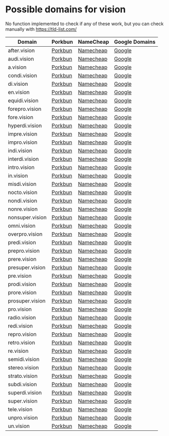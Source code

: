 # Possible domains for vision

No function implemented to check if any of these work, but you can check manually with https://tld-list.com/

| Domain | Porkbun | NameCheap | Google Domains |
|---|---|---|---|
| after.vision | [Porkbun](https://porkbun.com/checkout/search?prb=e814663da1&tlds=&idnLanguage=&search=search&q=after.vision) | [Namecheap](https://www.namecheap.com/domains/registration/results/?domain=after.vision) | [Google](https://domains.google.com/registrar/search?searchTerm=after.vision) |
| audi.vision | [Porkbun](https://porkbun.com/checkout/search?prb=e814663da1&tlds=&idnLanguage=&search=search&q=audi.vision) | [Namecheap](https://www.namecheap.com/domains/registration/results/?domain=audi.vision) | [Google](https://domains.google.com/registrar/search?searchTerm=audi.vision) |
| a.vision | [Porkbun](https://porkbun.com/checkout/search?prb=e814663da1&tlds=&idnLanguage=&search=search&q=a.vision) | [Namecheap](https://www.namecheap.com/domains/registration/results/?domain=a.vision) | [Google](https://domains.google.com/registrar/search?searchTerm=a.vision) |
| condi.vision | [Porkbun](https://porkbun.com/checkout/search?prb=e814663da1&tlds=&idnLanguage=&search=search&q=condi.vision) | [Namecheap](https://www.namecheap.com/domains/registration/results/?domain=condi.vision) | [Google](https://domains.google.com/registrar/search?searchTerm=condi.vision) |
| di.vision | [Porkbun](https://porkbun.com/checkout/search?prb=e814663da1&tlds=&idnLanguage=&search=search&q=di.vision) | [Namecheap](https://www.namecheap.com/domains/registration/results/?domain=di.vision) | [Google](https://domains.google.com/registrar/search?searchTerm=di.vision) |
| en.vision | [Porkbun](https://porkbun.com/checkout/search?prb=e814663da1&tlds=&idnLanguage=&search=search&q=en.vision) | [Namecheap](https://www.namecheap.com/domains/registration/results/?domain=en.vision) | [Google](https://domains.google.com/registrar/search?searchTerm=en.vision) |
| equidi.vision | [Porkbun](https://porkbun.com/checkout/search?prb=e814663da1&tlds=&idnLanguage=&search=search&q=equidi.vision) | [Namecheap](https://www.namecheap.com/domains/registration/results/?domain=equidi.vision) | [Google](https://domains.google.com/registrar/search?searchTerm=equidi.vision) |
| forepro.vision | [Porkbun](https://porkbun.com/checkout/search?prb=e814663da1&tlds=&idnLanguage=&search=search&q=forepro.vision) | [Namecheap](https://www.namecheap.com/domains/registration/results/?domain=forepro.vision) | [Google](https://domains.google.com/registrar/search?searchTerm=forepro.vision) |
| fore.vision | [Porkbun](https://porkbun.com/checkout/search?prb=e814663da1&tlds=&idnLanguage=&search=search&q=fore.vision) | [Namecheap](https://www.namecheap.com/domains/registration/results/?domain=fore.vision) | [Google](https://domains.google.com/registrar/search?searchTerm=fore.vision) |
| hyperdi.vision | [Porkbun](https://porkbun.com/checkout/search?prb=e814663da1&tlds=&idnLanguage=&search=search&q=hyperdi.vision) | [Namecheap](https://www.namecheap.com/domains/registration/results/?domain=hyperdi.vision) | [Google](https://domains.google.com/registrar/search?searchTerm=hyperdi.vision) |
| impre.vision | [Porkbun](https://porkbun.com/checkout/search?prb=e814663da1&tlds=&idnLanguage=&search=search&q=impre.vision) | [Namecheap](https://www.namecheap.com/domains/registration/results/?domain=impre.vision) | [Google](https://domains.google.com/registrar/search?searchTerm=impre.vision) |
| impro.vision | [Porkbun](https://porkbun.com/checkout/search?prb=e814663da1&tlds=&idnLanguage=&search=search&q=impro.vision) | [Namecheap](https://www.namecheap.com/domains/registration/results/?domain=impro.vision) | [Google](https://domains.google.com/registrar/search?searchTerm=impro.vision) |
| indi.vision | [Porkbun](https://porkbun.com/checkout/search?prb=e814663da1&tlds=&idnLanguage=&search=search&q=indi.vision) | [Namecheap](https://www.namecheap.com/domains/registration/results/?domain=indi.vision) | [Google](https://domains.google.com/registrar/search?searchTerm=indi.vision) |
| interdi.vision | [Porkbun](https://porkbun.com/checkout/search?prb=e814663da1&tlds=&idnLanguage=&search=search&q=interdi.vision) | [Namecheap](https://www.namecheap.com/domains/registration/results/?domain=interdi.vision) | [Google](https://domains.google.com/registrar/search?searchTerm=interdi.vision) |
| intro.vision | [Porkbun](https://porkbun.com/checkout/search?prb=e814663da1&tlds=&idnLanguage=&search=search&q=intro.vision) | [Namecheap](https://www.namecheap.com/domains/registration/results/?domain=intro.vision) | [Google](https://domains.google.com/registrar/search?searchTerm=intro.vision) |
| in.vision | [Porkbun](https://porkbun.com/checkout/search?prb=e814663da1&tlds=&idnLanguage=&search=search&q=in.vision) | [Namecheap](https://www.namecheap.com/domains/registration/results/?domain=in.vision) | [Google](https://domains.google.com/registrar/search?searchTerm=in.vision) |
| misdi.vision | [Porkbun](https://porkbun.com/checkout/search?prb=e814663da1&tlds=&idnLanguage=&search=search&q=misdi.vision) | [Namecheap](https://www.namecheap.com/domains/registration/results/?domain=misdi.vision) | [Google](https://domains.google.com/registrar/search?searchTerm=misdi.vision) |
| nocto.vision | [Porkbun](https://porkbun.com/checkout/search?prb=e814663da1&tlds=&idnLanguage=&search=search&q=nocto.vision) | [Namecheap](https://www.namecheap.com/domains/registration/results/?domain=nocto.vision) | [Google](https://domains.google.com/registrar/search?searchTerm=nocto.vision) |
| nondi.vision | [Porkbun](https://porkbun.com/checkout/search?prb=e814663da1&tlds=&idnLanguage=&search=search&q=nondi.vision) | [Namecheap](https://www.namecheap.com/domains/registration/results/?domain=nondi.vision) | [Google](https://domains.google.com/registrar/search?searchTerm=nondi.vision) |
| nonre.vision | [Porkbun](https://porkbun.com/checkout/search?prb=e814663da1&tlds=&idnLanguage=&search=search&q=nonre.vision) | [Namecheap](https://www.namecheap.com/domains/registration/results/?domain=nonre.vision) | [Google](https://domains.google.com/registrar/search?searchTerm=nonre.vision) |
| nonsuper.vision | [Porkbun](https://porkbun.com/checkout/search?prb=e814663da1&tlds=&idnLanguage=&search=search&q=nonsuper.vision) | [Namecheap](https://www.namecheap.com/domains/registration/results/?domain=nonsuper.vision) | [Google](https://domains.google.com/registrar/search?searchTerm=nonsuper.vision) |
| omni.vision | [Porkbun](https://porkbun.com/checkout/search?prb=e814663da1&tlds=&idnLanguage=&search=search&q=omni.vision) | [Namecheap](https://www.namecheap.com/domains/registration/results/?domain=omni.vision) | [Google](https://domains.google.com/registrar/search?searchTerm=omni.vision) |
| overpro.vision | [Porkbun](https://porkbun.com/checkout/search?prb=e814663da1&tlds=&idnLanguage=&search=search&q=overpro.vision) | [Namecheap](https://www.namecheap.com/domains/registration/results/?domain=overpro.vision) | [Google](https://domains.google.com/registrar/search?searchTerm=overpro.vision) |
| predi.vision | [Porkbun](https://porkbun.com/checkout/search?prb=e814663da1&tlds=&idnLanguage=&search=search&q=predi.vision) | [Namecheap](https://www.namecheap.com/domains/registration/results/?domain=predi.vision) | [Google](https://domains.google.com/registrar/search?searchTerm=predi.vision) |
| prepro.vision | [Porkbun](https://porkbun.com/checkout/search?prb=e814663da1&tlds=&idnLanguage=&search=search&q=prepro.vision) | [Namecheap](https://www.namecheap.com/domains/registration/results/?domain=prepro.vision) | [Google](https://domains.google.com/registrar/search?searchTerm=prepro.vision) |
| prere.vision | [Porkbun](https://porkbun.com/checkout/search?prb=e814663da1&tlds=&idnLanguage=&search=search&q=prere.vision) | [Namecheap](https://www.namecheap.com/domains/registration/results/?domain=prere.vision) | [Google](https://domains.google.com/registrar/search?searchTerm=prere.vision) |
| presuper.vision | [Porkbun](https://porkbun.com/checkout/search?prb=e814663da1&tlds=&idnLanguage=&search=search&q=presuper.vision) | [Namecheap](https://www.namecheap.com/domains/registration/results/?domain=presuper.vision) | [Google](https://domains.google.com/registrar/search?searchTerm=presuper.vision) |
| pre.vision | [Porkbun](https://porkbun.com/checkout/search?prb=e814663da1&tlds=&idnLanguage=&search=search&q=pre.vision) | [Namecheap](https://www.namecheap.com/domains/registration/results/?domain=pre.vision) | [Google](https://domains.google.com/registrar/search?searchTerm=pre.vision) |
| prodi.vision | [Porkbun](https://porkbun.com/checkout/search?prb=e814663da1&tlds=&idnLanguage=&search=search&q=prodi.vision) | [Namecheap](https://www.namecheap.com/domains/registration/results/?domain=prodi.vision) | [Google](https://domains.google.com/registrar/search?searchTerm=prodi.vision) |
| prore.vision | [Porkbun](https://porkbun.com/checkout/search?prb=e814663da1&tlds=&idnLanguage=&search=search&q=prore.vision) | [Namecheap](https://www.namecheap.com/domains/registration/results/?domain=prore.vision) | [Google](https://domains.google.com/registrar/search?searchTerm=prore.vision) |
| prosuper.vision | [Porkbun](https://porkbun.com/checkout/search?prb=e814663da1&tlds=&idnLanguage=&search=search&q=prosuper.vision) | [Namecheap](https://www.namecheap.com/domains/registration/results/?domain=prosuper.vision) | [Google](https://domains.google.com/registrar/search?searchTerm=prosuper.vision) |
| pro.vision | [Porkbun](https://porkbun.com/checkout/search?prb=e814663da1&tlds=&idnLanguage=&search=search&q=pro.vision) | [Namecheap](https://www.namecheap.com/domains/registration/results/?domain=pro.vision) | [Google](https://domains.google.com/registrar/search?searchTerm=pro.vision) |
| radio.vision | [Porkbun](https://porkbun.com/checkout/search?prb=e814663da1&tlds=&idnLanguage=&search=search&q=radio.vision) | [Namecheap](https://www.namecheap.com/domains/registration/results/?domain=radio.vision) | [Google](https://domains.google.com/registrar/search?searchTerm=radio.vision) |
| redi.vision | [Porkbun](https://porkbun.com/checkout/search?prb=e814663da1&tlds=&idnLanguage=&search=search&q=redi.vision) | [Namecheap](https://www.namecheap.com/domains/registration/results/?domain=redi.vision) | [Google](https://domains.google.com/registrar/search?searchTerm=redi.vision) |
| repro.vision | [Porkbun](https://porkbun.com/checkout/search?prb=e814663da1&tlds=&idnLanguage=&search=search&q=repro.vision) | [Namecheap](https://www.namecheap.com/domains/registration/results/?domain=repro.vision) | [Google](https://domains.google.com/registrar/search?searchTerm=repro.vision) |
| retro.vision | [Porkbun](https://porkbun.com/checkout/search?prb=e814663da1&tlds=&idnLanguage=&search=search&q=retro.vision) | [Namecheap](https://www.namecheap.com/domains/registration/results/?domain=retro.vision) | [Google](https://domains.google.com/registrar/search?searchTerm=retro.vision) |
| re.vision | [Porkbun](https://porkbun.com/checkout/search?prb=e814663da1&tlds=&idnLanguage=&search=search&q=re.vision) | [Namecheap](https://www.namecheap.com/domains/registration/results/?domain=re.vision) | [Google](https://domains.google.com/registrar/search?searchTerm=re.vision) |
| semidi.vision | [Porkbun](https://porkbun.com/checkout/search?prb=e814663da1&tlds=&idnLanguage=&search=search&q=semidi.vision) | [Namecheap](https://www.namecheap.com/domains/registration/results/?domain=semidi.vision) | [Google](https://domains.google.com/registrar/search?searchTerm=semidi.vision) |
| stereo.vision | [Porkbun](https://porkbun.com/checkout/search?prb=e814663da1&tlds=&idnLanguage=&search=search&q=stereo.vision) | [Namecheap](https://www.namecheap.com/domains/registration/results/?domain=stereo.vision) | [Google](https://domains.google.com/registrar/search?searchTerm=stereo.vision) |
| strato.vision | [Porkbun](https://porkbun.com/checkout/search?prb=e814663da1&tlds=&idnLanguage=&search=search&q=strato.vision) | [Namecheap](https://www.namecheap.com/domains/registration/results/?domain=strato.vision) | [Google](https://domains.google.com/registrar/search?searchTerm=strato.vision) |
| subdi.vision | [Porkbun](https://porkbun.com/checkout/search?prb=e814663da1&tlds=&idnLanguage=&search=search&q=subdi.vision) | [Namecheap](https://www.namecheap.com/domains/registration/results/?domain=subdi.vision) | [Google](https://domains.google.com/registrar/search?searchTerm=subdi.vision) |
| superdi.vision | [Porkbun](https://porkbun.com/checkout/search?prb=e814663da1&tlds=&idnLanguage=&search=search&q=superdi.vision) | [Namecheap](https://www.namecheap.com/domains/registration/results/?domain=superdi.vision) | [Google](https://domains.google.com/registrar/search?searchTerm=superdi.vision) |
| super.vision | [Porkbun](https://porkbun.com/checkout/search?prb=e814663da1&tlds=&idnLanguage=&search=search&q=super.vision) | [Namecheap](https://www.namecheap.com/domains/registration/results/?domain=super.vision) | [Google](https://domains.google.com/registrar/search?searchTerm=super.vision) |
| tele.vision | [Porkbun](https://porkbun.com/checkout/search?prb=e814663da1&tlds=&idnLanguage=&search=search&q=tele.vision) | [Namecheap](https://www.namecheap.com/domains/registration/results/?domain=tele.vision) | [Google](https://domains.google.com/registrar/search?searchTerm=tele.vision) |
| unpro.vision | [Porkbun](https://porkbun.com/checkout/search?prb=e814663da1&tlds=&idnLanguage=&search=search&q=unpro.vision) | [Namecheap](https://www.namecheap.com/domains/registration/results/?domain=unpro.vision) | [Google](https://domains.google.com/registrar/search?searchTerm=unpro.vision) |
| un.vision | [Porkbun](https://porkbun.com/checkout/search?prb=e814663da1&tlds=&idnLanguage=&search=search&q=un.vision) | [Namecheap](https://www.namecheap.com/domains/registration/results/?domain=un.vision) | [Google](https://domains.google.com/registrar/search?searchTerm=un.vision) |
